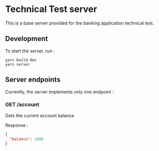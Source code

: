 # Technical Test server

This is a base server provided for the banking application technical test.

## Development

To start the server, run :
```
yarn build-dev
yarn server
```

## Server endpoints

Currently, the server implements only one endpoint :

### GET /account

Gets the current account balance

Response :
```json
{
  "balance": 1000
}
```
